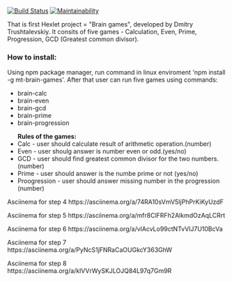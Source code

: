 [![Build Status](https://travis-ci.org/mitry1974/project-lvl1-s504.svg?branch=master)](https://travis-ci.org/mitry1974/project-lvl1-s504)
[![Maintainability](https://api.codeclimate.com/v1/badges/b1cdd2235e903d57417d/maintainability)](https://codeclimate.com/github/mitry1974/project-lvl1-s504/maintainability)

<p> That is first Hexlet project = "Brain games", developed by Dmitry Trushtalevskiy. It consits of five games - Calculation, Even, Prime, Progression, GCD (Greatest common divisor).</p>
    <h3>How to install:</h3>
    <p>Using npm package manager, run command in linux enviroment 'npm install -g mt-brain-games'.
    After that user can run five games using commands:
    <ul>
        <li>brain-calc</li>
        <li>brain-even</li>
        <li>brain-gcd</li>
        <li>brain-prime</li>
        <li>brain-progression</li>
    </ul>
    </p>
    <ul><b>Rules of the games:</b>
        <li>Calc - user should calculate result of arithmetic operation.(number)</li>
        <li>Even - user shoulg answer is number even or odd.(yes/no)</li>
        <li>GCD - user should find greatest common divisor for the two numbers. (number)</li>
        <li>Prime - user should answer is the numbe prime or not (yes/no)</li>
        <li>Proogression - user should answer missing number in the progression (number)</li>
    </ul>


<p>Asciinema for step 4 https://asciinema.org/a/74RA10sVmV5IjPhPrKiKyUzdF</p>
<p>Asciinema for step 5 https://asciinema.org/a/mfr8ClFRFh2AlkmdOzAqLCRrt</p>
<p>Asciinema for step 6 https://asciinema.org/a/vlAcvLo99ctNTvVlJ7U10BcVa</p>
<p>Asciinema for step 7 https://asciinema.org/a/PyNcS1jFNRaCaOUGkcY363GhW</p>
<p>Asciinema for step 8 https://asciinema.org/a/klVVrWySKJLOJQ84L97q7Gm9R</p>
